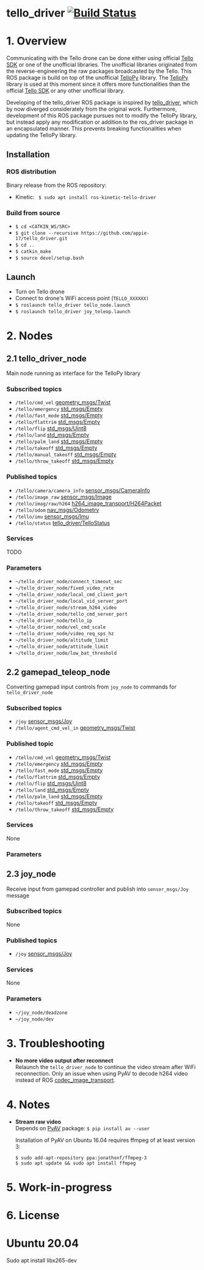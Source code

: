 # tello_driver [![Build Status](http://build.ros.org/job/Ksrc_uX__tello_driver__ubuntu_xenial__source/badge/icon)](http://build.ros.org/job/Ksrc_uX__tello_driver__ubuntu_xenial__source/)

# 1. Overview
Communicating with the Tello drone can be done either using official [Tello SDK](https://dl-cdn.ryzerobotics.com/downloads/Tello/Tello%20SDK%202.0%20User%20Guide.pdf) or one of the unofficial libraries. The unofficial libraries originated from the reverse-engineering the raw packages broadcasted by the Tello. This ROS package is build on top of the unofficial [TelloPy](https://github.com/hanyazou/TelloPy) library. The [TelloPy](https://github.com/hanyazou/TelloPy) library is used at this moment since it offers more functionalities than the official [Tello SDK](https://dl-cdn.ryzerobotics.com/downloads/Tello/Tello%20SDK%202.0%20User%20Guide.pdf) or any other unofficial library. 

Developing of the tello_driver ROS package is inspired by [tello_driver](https://github.com/anqixu/tello_driver), which by now diverged considerately from the original work. Furthermore, development of this ROS package pursues not to modify the TelloPy library, but instead apply any modification or addition to the ros_driver package in an encapsulated manner. This prevents breaking functionalities when updating the TelloPy library.

## Installation

### ROS distribution  
Binary release from the ROS repository:  
* Kinetic: ``` $ sudo apt install ros-kinetic-tello-driver```

### Build from source
* ```$ cd <CATKIN_WS/SRC>```
* ```$ git clone --recursive https://github.com/appie-17/tello_driver.git```
* ```$ cd ..```
* ```$ catkin_make```
* ```$ source devel/setup.bash```

## Launch

* Turn on Tello drone
* Connect to drone's WiFi access point (```TELLO_XXXXXX)```
* ```$ roslaunch tello_driver tello_node.launch```
* ```$ roslaunch tello_driver joy_teleop.launch```

# 2. Nodes

## 2.1 tello_driver_node
Main node running as interface for the TelloPy library

### Subscribed topics
* ```/tello/cmd_vel``` [geometry_msgs/Twist](http://docs.ros.org/api/geometry_msgs/html/msg/Twist.html)
* ```/tello/emergency``` [std_msgs/Empty](http://docs.ros.org/api/std_msgs/html/msg/Empty.html)
* ```/tello/fast_mode``` [std_msgs/Empty](http://docs.ros.org/api/std_msgs/html/msg/Empty.html)
* ```/tello/flattrim``` [std_msgs/Empty](http://docs.ros.org/api/std_msgs/html/msg/Empty.html)
* ```/tello/flip``` [std_msgs/Uint8](http://docs.ros.org/api/std_msgs/html/msg/UInt8.html)
* ```/tello/land``` [std_msgs/Empty](http://docs.ros.org/api/std_msgs/html/msg/Empty.html)
* ```/tello/palm_land``` [std_msgs/Empty](http://docs.ros.org/api/std_msgs/html/msg/Empty.html)
* ```/tello/takeoff``` [std_msgs/Empty](http://docs.ros.org/api/std_msgs/html/msg/Empty.html)
* ```/tello/manual_takeoff``` [std_msgs/Empty](http://docs.ros.org/api/std_msgs/html/msg/Empty.html)
* ```/tello/throw_takeoff``` [std_msgs/Empty](http://docs.ros.org/api/std_msgs/html/msg/Empty.html)

### Published topics
* ```/tello/camera/camera_info``` [sensor_msgs/CameraInfo](http://docs.ros.org/api/sensor_msgs/html/msg/CameraInfo.html)
* ```/tello/image_raw``` [sensor_msgs/Image](http://docs.ros.org/api/sensor_msgs/html/msg/Image.html)
* ```/tello/imag/raw/h264``` [h264_image_transport/H264Packet](https://github.com/tilk/h264_image_transport/blob/master/msg/H264Packet.msg)
* ```/tello/odom``` [nav_msgs/Odometry](http://docs.ros.org/api/nav_msgs/html/msg/Odometry.html)
* ```/tello/imu``` [sensor_msgs/Imu](http://docs.ros.org/api/sensor_msgs/html/msg/Imu.html)
* ```/tello/status``` [tello_driver/TelloStatus](https://github.com/appie-17/tello_driver/blob/development/msg/TelloStatus.msg)

### Services
TODO

### Parameters
* ```~/tello_driver_node/connect_timeout_sec```
* ```~/tello_driver_node/fixed_video_rate```
* ```~/tello_driver_node/local_cmd_client_port```
* ```~/tello_driver_node/local_vid_server_port```
* ```~/tello_driver_node/stream_h264_video```
* ```~/tello_driver_node/tello_cmd_server_port```
* ```~/tello_driver_node/tello_ip```
* ```~/tello_driver_node/vel_cmd_scale```
* ```~/tello_driver_node/video_req_sps_hz```
* ```~/tello_driver_node/altitude_limit```
* ```~/tello_driver_node/attitude_limit```
* ```~/tello_driver_node/low_bat_threshold```

## 2.2 gamepad_teleop_node
Converting gamepad input controls from ```joy_node``` to commands for ```tello_driver_node```

### Subscribed topics
* ```/joy``` [sensor_msgs/Joy](http://docs.ros.org/api/sensor_msgs/html/msg/Joy.html)
* ```/tello/agent_cmd_vel_in``` [geometry_msgs/Twist](http://docs.ros.org/api/geometry_msgs/html/msg/Twist.html)

### Published topic
* ```/tello/cmd_vel``` [geometry_msgs/Twist](http://docs.ros.org/api/geometry_msgs/html/msg/Twist.html)
* ```/tello/emergency``` [std_msgs/Empty](http://docs.ros.org/api/std_msgs/html/msg/Empty.html)
* ```/tello/fast_mode``` [std_msgs/Empty](http://docs.ros.org/api/std_msgs/html/msg/Empty.html)
* ```/tello/flattrim``` [std_msgs/Empty](http://docs.ros.org/api/std_msgs/html/msg/Empty.html)
* ```/tello/flip``` [std_msgs/Uint8](http://docs.ros.org/api/std_msgs/html/msg/UInt8.html)
* ```/tello/land``` [std_msgs/Empty](http://docs.ros.org/api/std_msgs/html/msg/Empty.html)
* ```/tello/palm_land``` [std_msgs/Empty](http://docs.ros.org/api/std_msgs/html/msg/Empty.html)
* ```/tello/takeoff``` [std_msgs/Empty](http://docs.ros.org/api/std_msgs/html/msg/Empty.html)
* ```/tello/throw_takeoff``` [std_msgs/Empty](http://docs.ros.org/api/std_msgs/html/msg/Empty.html)

### Services
None

### Parameters

## 2.3 joy_node
Receive input from gamepad controller and publish into ```sensor_msgs/Joy``` message

### Subscribed topics
None

### Published topics
* ```/joy``` [sensor_msgs/Joy](http://docs.ros.org/api/sensor_msgs/html/msg/Joy.html)

### Services
None 

### Parameters
* ```~/joy_node/deadzone```
* ```~/joy_node/dev```

# 3. Troubleshooting
  * **No more video output after reconnect**  
  Relaunch the ```tello_driver_node``` to continue the video stream after WiFi reconnection. Only an issue when using PyAV to decode h264 video instead of ROS [codec_image_transport](https://github.com/yoshito-n-students/codec_image_transport).

# 4. Notes
* **Stream raw video**  
   Depends on [PyAV](https://github.com/mikeboers/PyAV) package: ```$ pip install av --user```  
   
   Installation of PyAV on Ubuntu 16.04 requires ffmpeg of at least version 3:  
   
   ```$ sudo add-apt-repository ppa:jonathonf/ffmpeg-3```  
   ```$ sudo apt update && sudo apt install ffmpeg```  

# 5. Work-in-progress

# 6. License

# Ubuntu 20.04
Sudo apt install libx265-dev


